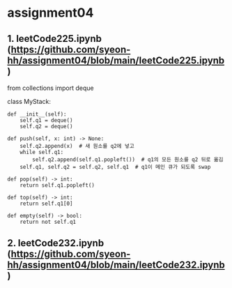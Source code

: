 # assignment04

## 1. leetCode225.ipynb (https://github.com/syeon-hh/assignment04/blob/main/leetCode225.ipynb)
from collections import deque

class MyStack:

    def __init__(self):
        self.q1 = deque()
        self.q2 = deque()

    def push(self, x: int) -> None:
        self.q2.append(x)  # 새 원소를 q2에 넣고
        while self.q1:
            self.q2.append(self.q1.popleft())  # q1의 모든 원소를 q2 뒤로 옮김
        self.q1, self.q2 = self.q2, self.q1  # q1이 메인 큐가 되도록 swap

    def pop(self) -> int:
        return self.q1.popleft()

    def top(self) -> int:
        return self.q1[0]

    def empty(self) -> bool:
        return not self.q1


## 2. leetCode232.ipynb (https://github.com/syeon-hh/assignment04/blob/main/leetCode232.ipynb)

